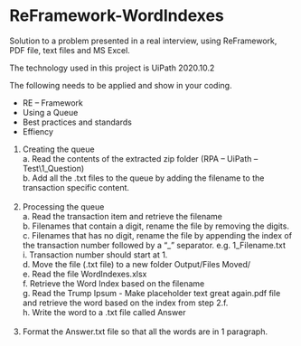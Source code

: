 # ReFramework-WordIndexes
Solution to a problem presented in a real interview, using ReFramework, PDF file, text files and MS Excel. 

The technology used in this project is UiPath 2020.10.2

The following needs to be applied and show in your coding.
-	RE – Framework
-	Using a Queue
-	Best practices and standards
-	Effiency

1.	Creating the queue <br>
a.	Read the contents of the extracted zip folder (RPA – UiPath – Test\1_Question) <br>
b.	Add all the .txt files to the queue by adding the filename to the transaction specific content.<br><br>
2.	Processing the queue<br>
a.	Read the transaction item and retrieve the filename<br>
b.	Filenames that contain a digit, rename the file by removing the digits.<br>
c.	Filenames that has no digit, rename the file by appending the index of the transaction number followed by a “_” separator. e.g. 1_Filename.txt<br>
		    i.	Transaction number should start at 1.<br>
d.	Move the file (.txt file) to a new folder Output/Files Moved/<br>
e.	Read the file WordIndexes.xlsx <br>
f.	Retrieve the Word Index based on the filename <br>
g.	Read the Trump Ipsum - Make placeholder text great again.pdf file and retrieve the word based on the index from step 2.f. <br>
h.	Write the word to a .txt file called Answer <br><br>
3.	Format the Answer.txt file so that all the words are in 1 paragraph. 

